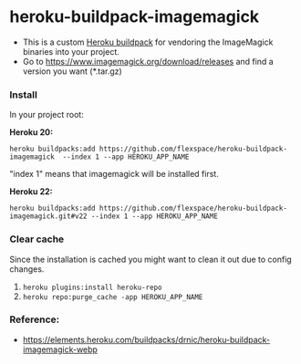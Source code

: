 heroku-buildpack-imagemagick
=================================

- This is a custom [Heroku buildpack](http://devcenter.heroku.com/articles/buildpacks) for vendoring the ImageMagick binaries into your project.
- Go to https://www.imagemagick.org/download/releases and find a version you want (*.tar.gz)

### Install

In your project root:

**Heroku 20:**

`heroku buildpacks:add https://github.com/flexspace/heroku-buildpack-imagemagick  --index 1 --app HEROKU_APP_NAME`

"index 1" means that imagemagick will be installed first.


**Heroku 22:**

`heroku buildpacks:add https://github.com/flexspace/heroku-buildpack-imagemagick.git#v22 --index 1 --app HEROKU_APP_NAME`

### Clear cache
Since the installation is cached you might want to clean it out due to config changes.

1. `heroku plugins:install heroku-repo`
2. `heroku repo:purge_cache -app HEROKU_APP_NAME`

### Reference:

* <https://elements.heroku.com/buildpacks/drnic/heroku-buildpack-imagemagick-webp>